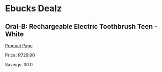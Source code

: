 
# Ebucks Dealz
## Oral-B: Rechargeable Electric Toothbrush Teen - White
[Product Page](https://www.ebucks.com/web/shop/productSelected.do?prodId=539023184&catId=1158501102)

Price: R729.00

Savings: 30.0


	